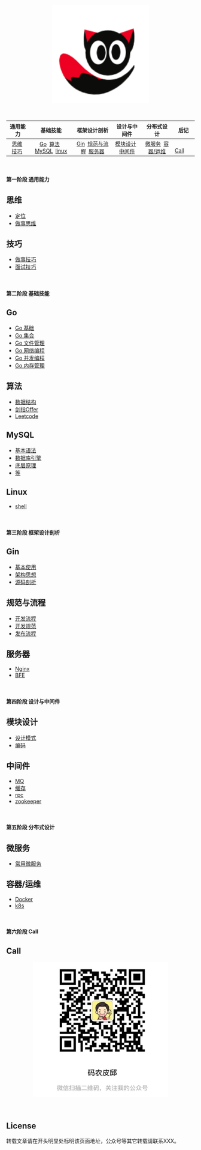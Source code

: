 <div align=center>
<img src="./media/pictures/readme/logo.jpg" width="260" height="260"/>
</div>

&nbsp;

|      通用能力      |             基础技能             |     框架设计剖析      |   设计与中间件   |    分布式设计     | 后记 |
| :----------------: | :------------------------------: | :-------------------: | :--------------: | :---------------: | ---- |
| &nbsp;[思维](#思维)&ensp;[技巧](#技巧)&nbsp; | [Go](#Go)&ensp;[算法](#算法)&ensp;[MySQL](#MySQL)&ensp;[linux](#linux) | [Gin](#Gin)&ensp;[规范与流程](#规范与流程)&ensp;[服务器](#服务器) | [模块设计](#模块设计)&ensp;[中间件](#中间件) | [微服务](#微服务)&ensp;[容器/运维](#容器运维) | &emsp;[Call](#联系我)&emsp;  |

&nbsp;
#### 第一阶段 通用能力
## 思维

- [定位](#)
- [做事思维](#)

## 技巧

- [做事技巧](#)
- [面试技巧](#)


&nbsp;
#### 第二阶段 基础技能

## Go

- [Go 基础](#docs/notes/go/Go%20-%20Go%20基础.md)
- [Go 集合](#)
- [Go 文件管理](#)
- [Go 网络编程](#)
- [Go 并发编程](#)
- [Go 内存管理](#)

## 算法

- [数据结构](#)
- [剑指Offer](#)
- [Leetcode](#)

## MySQL

- [基本语法](#)
- [数据库引擎]()
- [底层原理](#)
- [等]()

## Linux

- [shell](#)


&nbsp;
#### 第三阶段 框架设计剖析

## Gin

- [基本使用](#)
- [架构思想](#)
- [源码剖析](#)

## 规范与流程

- [开发流程](#)
- [开发规范](#)
- [发布流程](#)

## 服务器

- [Nginx](#)
- [BFE](#)


&nbsp;
#### 第四阶段 设计与中间件

## 模块设计

- [设计模式](#)
- [编码](#)

## 中间件

- [MQ](#)
- [缓存](#)
- [rpc](#)
- [zookeeper](#)


&nbsp;
#### 第五阶段 分布式设计

## 微服务

- [常用微服务](#)

## 容器/运维

- [Docker](#)
- [k8s](#)

&nbsp;
#### 第六阶段 Call
## Call

<div align=center>
<img src="./media/pictures/readme/微信公众号.jpg" width="360" height="360"/>
</div>


&nbsp;
## License

转载文章请在开头明显处标明该页面地址，公众号等其它转载请联系XXX。

